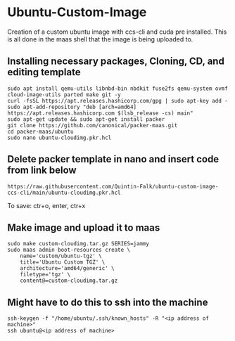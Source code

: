 # Ubuntu-Custom-Image
Creation of a custom ubuntu image with ccs-cli and cuda pre installed. This is all done in the maas shell that the image is being uploaded to.

<h2>Installing necessary packages, Cloning, CD, and editing template</h2>

    sudo apt install qemu-utils libnbd-bin nbdkit fuse2fs qemu-system ovmf cloud-image-utils parted make git -y
    curl -fsSL https://apt.releases.hashicorp.com/gpg | sudo apt-key add -
    sudo apt-add-repository "deb [arch=amd64] https://apt.releases.hashicorp.com $(lsb_release -cs) main"
    sudo apt-get update && sudo apt-get install packer
    git clone https://github.com/canonical/packer-maas.git
    cd packer-maas/ubuntu
    sudo nano ubuntu-cloudimg.pkr.hcl

<h2>Delete packer template in nano and insert code from link below</h2>

    https://raw.githubusercontent.com/Quintin-Falk/ubuntu-custom-image-ccs-cli/main/ubuntu-cloudimg.pkr.hcl

To save: ctr+o, enter, ctr+x

<h2>Make image and upload it to maas</h2>

    sudo make custom-cloudimg.tar.gz SERIES=jammy
    sudo maas admin boot-resources create \
        name='custom/ubuntu-tgz' \
        title='Ubuntu Custom TGZ' \
        architecture='amd64/generic' \
        filetype='tgz' \
        content@=custom-cloudimg.tar.gz
<h2>Might have to do this to ssh into the machine</h2>

    ssh-keygen -f "/home/ubuntu/.ssh/known_hosts" -R "<ip address of machine>"
    ssh ubuntu@<ip address of machine>

    
